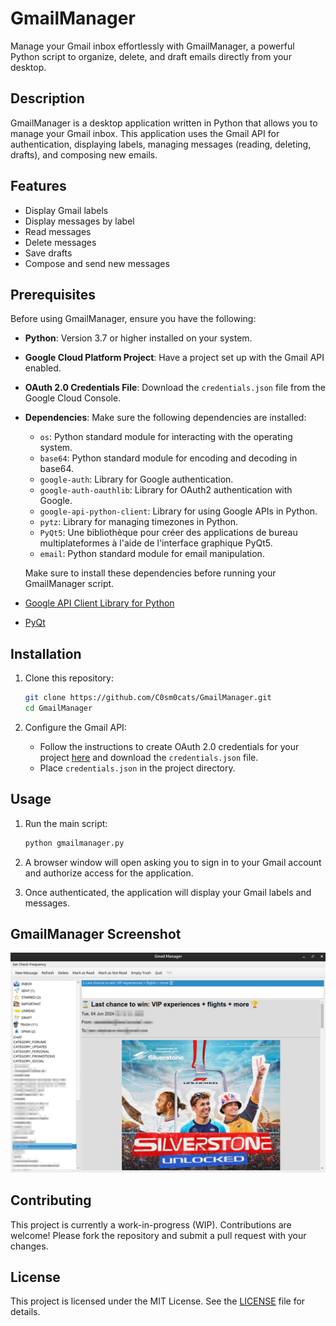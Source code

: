 # GmailManager

Manage your Gmail inbox effortlessly with GmailManager, a powerful Python script to organize, delete, and draft emails directly from your desktop.

## Description
GmailManager is a desktop application written in Python that allows you to manage your Gmail inbox. This application uses the Gmail API for authentication, displaying labels, managing messages (reading, deleting, drafts), and composing new emails.

## Features
- Display Gmail labels
- Display messages by label
- Read messages
- Delete messages
- Save drafts
- Compose and send new messages

## Prerequisites

Before using GmailManager, ensure you have the following:

- **Python**: Version 3.7 or higher installed on your system.
- **Google Cloud Platform Project**: Have a project set up with the Gmail API enabled.
- **OAuth 2.0 Credentials File**: Download the `credentials.json` file from the Google Cloud Console.
- **Dependencies**: Make sure the following dependencies are installed:

   - `os`: Python standard module for interacting with the operating system.
   - `base64`: Python standard module for encoding and decoding in base64.
   - `google-auth`: Library for Google authentication.
   - `google-auth-oauthlib`: Library for OAuth2 authentication with Google.
   - `google-api-python-client`: Library for using Google APIs in Python.
   - `pytz`: Library for managing timezones in Python.
   - `PyQt5`: Une bibliothèque pour créer des applications de bureau multiplateformes à l'aide de l'interface graphique PyQt5.
   - `email`: Python standard module for email manipulation.

  Make sure to install these dependencies before running your GmailManager script.

- [Google API Client Library for Python](https://github.com/googleapis/google-api-python-client)
- [PyQt](https://riverbankcomputing.com/software/pyqt/intro)


## Installation
1. Clone this repository:
    ```sh
    git clone https://github.com/C0sm0cats/GmailManager.git
    cd GmailManager
    ```

2. Configure the Gmail API:
    - Follow the instructions to create OAuth 2.0 credentials for your project [here](https://developers.google.com/identity/protocols/oauth2) and download the `credentials.json` file.
    - Place `credentials.json` in the project directory.

## Usage
1. Run the main script:
    ```sh
    python gmailmanager.py
    ```

2. A browser window will open asking you to sign in to your Gmail account and authorize access for the application.

3. Once authenticated, the application will display your Gmail labels and messages.

## GmailManager Screenshot
![GmailManager Screenshot](screenshot.png)

## Contributing
This project is currently a work-in-progress (WIP). Contributions are welcome! Please fork the repository and submit a pull request with your changes.

## License
This project is licensed under the MIT License. See the [LICENSE](LICENSE) file for details.
